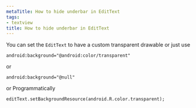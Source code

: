 ```yaml
---
metaTitle: How to hide underbar in EditText
tags:
- textview
title: How to hide underbar in EditText
---
```


You can set the `EditText` to have a custom transparent drawable or just use 



```
android:background="@android:color/transparent"

```

or



```
android:background="@null"

```

or Programmatically



```
editText.setBackgroundResource(android.R.color.transparent);

```
